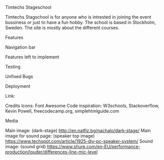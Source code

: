 Timtechs Stageschool

Timtechs Stagschool is for anyone who is intrested in joining the event bussiness or just to have a fun hobby. The school is based in Stockholm, Sweden. The site is mostly about the different courses.

Features

Navigation bar

<ul>

</ul>

Features left to implement

Testing

Unfixed Bugs

Deployment

Link:

Credits
Icons: Font Awesome
Code inspiration: W3schools, Stackoverflow, Kevin Powell, freecodecamp.org, simplehtmlguide.com

Media

Main image: (dark-stage) http://en.natfiz.bg/nachalo/dark-stage/
Main image for sound page: (speaker top image) https://www.techspot.com/article/1925-diy-pc-speaker-system/
Sound image: (sound grid) https://www.shure.com/en-EU/performance-production/louder/differences-line-mic-level